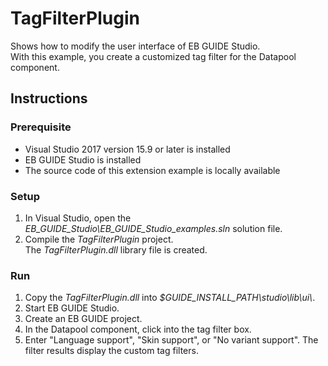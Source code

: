 ﻿# TagFilterPlugin

Shows how to modify the user interface of EB GUIDE Studio.\
With this example, you create a customized tag filter for the Datapool component.

## Instructions

### Prerequisite

* Visual Studio 2017 version 15.9 or later is installed
* EB GUIDE Studio is installed
* The source code of this extension example is locally available

### Setup

1. In Visual Studio, open the _EB\_GUIDE\_Studio\\EB\_GUIDE\_Studio\_examples.sln_ solution file.
2. Compile the _TagFilterPlugin_ project.\
The _TagFilterPlugin.dll_ library file is created. 

### Run

1. Copy the _TagFilterPlugin.dll_ into _$GUIDE\_INSTALL\_PATH\\studio\\lib\\ui\\_.
2. Start EB GUIDE Studio.
3. Create an EB GUIDE project.
4. In the Datapool component, click into the tag filter box.
5. Enter "Language support", "Skin support", or "No variant support".
   The filter results display the custom tag filters.